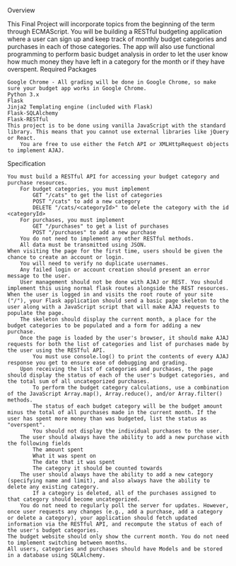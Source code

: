 
Overview

This Final Project will incorporate topics from the beginning of the term through ECMAScript. You will be building a RESTful budgeting application where a user can sign up and keep track of monthly budget categories and purchases in each of those categories. The app will also use functional programming to perform basic budget analysis in order to let the user know how much money they have left in a category for the month or if they have overspent.
Required Packages

    Google Chrome - All grading will be done in Google Chrome, so make sure your budget app works in Google Chrome.
    Python 3.x
    Flask
    Jinja2 Templating engine (included with Flask)
    Flask-SQLAlchemy
    Flask-RESTful
    This project is to be done using vanilla JavaScript with the standard library. This means that you cannot use external libraries like jQuery or React.
        You are free to use either the Fetch API or XMLHttpRequest objects to implement AJAJ.
        
Specification

    You must build a RESTful API for accessing your budget category and purchase resources.
        For budget categories, you must implement
            GET "/cats" to get the list of categories
            POST "/cats" to add a new category
            DELETE "/cats/<categoryId>" to delete the category with the id <categoryId>
        For purchases, you must implement
            GET "/purchases" to get a list of purchases
            POST "/purchases" to add a new purchase
        You do not need to implement any other RESTful methods.
        All data must be transmitted using JSON.
    When visiting the page for the first time, users should be given the chance to create an account or login.
        You will need to verify no duplicate usernames.
        Any failed login or account creation should present an error message to the user.
        User management should not be done with AJAJ or REST. You should implement this using normal flask routes alongside the REST resources.
    When the user is logged in and visits the root route of your site ("/"), your Flask application should send a basic page skeleton to the user along with a JavaScript script that will make AJAJ requests to populate the page.
        The skeleton should display the current month, a place for the budget categories to be populated and a form for adding a new purchase.
        Once the page is loaded by the user's browser, it should make AJAJ requests for both the list of categories and list of purchases made by the user using the RESTful API.
            You must use console.log() to print the contents of every AJAJ response you get to ensure ease of debugging and grading.
        Upon receiving the list of categories and purchases, the page should display the status of each of the user's budget categories, and the total sum of all uncategorized purchases.
            To perform the budget category calculations, use a combination of the JavaScript Array.map(), Array.reduce(), and/or Array.filter() methods.
            The status of each budget category will be the budget amount minus the total of all purchases made in the current month. If the user has spent more money than was budgeted, list the status as "overspent".
            You should not display the individual purchases to the user.
        The user should always have the ability to add a new purchase with the following fields
            The amount spent
            What it was spent on
            The date that it was spent
            The category it should be counted towards
        The user should always have the ability to add a new category (specifying name and limit), and also always have the ability to delete any existing category.
            If a category is deleted, all of the purchases assigned to that category should become uncategorized.
        You do not need to regularly poll the server for updates. However, once user requests any changes (e.g., add a purchase, add a category or delete a category), your application should fetch updated information via the RESTful API, and recompute the status of each of the user's budget categories.
    The budget website should only show the current month. You do not need to implement switching between months.
    All users, categories and purchases should have Models and be stored in a database using SQLAlchemy.

